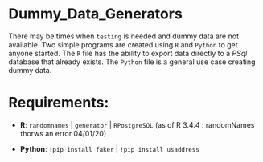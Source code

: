 # Dummy_Data_Generators

There may be times when `testing` is needed and dummy data are not available. Two simple programs are created using `R` and `Python` to get anyone started. The `R` file has the ability to export data directly to a *PSql* database that already exists. The `Python` file is a general use case creating dummy data. 

# Requirements: 

+  **R**: 
`randomnames` | `generator`  | `RPostgreSQL`    (as of R 3.4.4 : randomNames thorws an error 04/01/20)

+ **Python**: 
`!pip install faker` | `!pip install usaddress`
